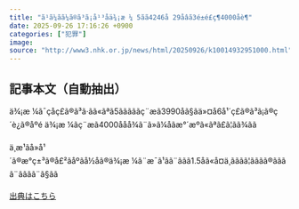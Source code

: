 ```yaml
---
title: "ã¹ã¼ãã¼ã®ã³ã¡å¹³åä¾¡æ ¼ 5ã­ã­4246å 29åâã3é±é£ç¶4000åè¶"
date: 2025-09-26 17:16:26 +0900
categories: ["犯罪"]
image: 
source: "http://www3.nhk.or.jp/news/html/20250926/k10014932951000.html"
---
```


## 記事本文（自動抽出）
<div><div class="body-text">
										<p>ä¾¡æ ¼ã¯çåç£ã®ã³ã·ãã«ãªã5ã­ã­ãããç¨æã3990åã§ãä»¤å6å¹´ç£ã®ã³ã¡ã®ç´è¿ã®åºé ­ä¾¡æ ¼ãç¨æã4000ååå¾ã¨ã»ã¼åãæ°´æºã«ãªã£ã¦ãã¾ãã<br><br>ä¸æ¹ãå»å¹´ã®æ°ç±³ã®å£²ãåºãå½åã®ä¾¡æ ¼ã¨æ¯ã¹ãã¨ããã1.5åã«å¤ä¸ãããã¦ãããã®ãããã¨ãããã¨ã§ãã</p>
								</div>
							</div>

[出典はこちら](http://www3.nhk.or.jp/news/html/20250926/k10014932951000.html)
